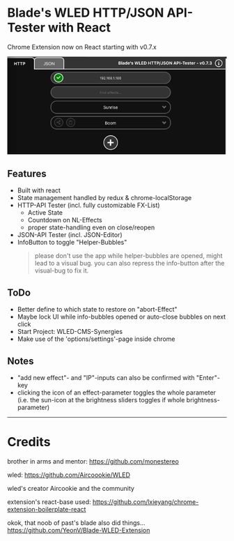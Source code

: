 # Blade's WLED HTTP/JSON API-Tester with React

Chrome Extension now on React starting with v0.7.x

![Image description](http.png)

## Features

- Built with react
- State management handled by redux & chrome-localStorage
- HTTP-API Tester (incl. fully customizable FX-List)
  - Active State
  - Countdown on NL-Effects
  - proper state-handling even on close/reopen
- JSON-API Tester (incl. JSON-Editor)
- InfoButton to toggle "Helper-Bubbles"
  > please don't use the app while helper-bubbles are opened, might lead to a visual bug. you can also repress the info-button after the visual-bug to fix it.

## ToDo

- Better define to which state to restore on "abort-Effect"
- Maybe lock UI while info-bubbles opened or auto-close bubbles on next click
- Start Project: WLED-CMS-Synergies
- Make use of the 'options/settings'-page inside chrome

## Notes

- "add new effect"- and "IP"-inputs can also be confirmed with "Enter"-key
- clicking the icon of an effect-parameter toggles the whole parameter (i.e. the sun-icon at the brightness sliders toggles if whole brightness-parameter)

---

# Credits

brother in arms and mentor: https://github.com/monestereo

wled: https://github.com/Aircoookie/WLED

wled's creator Aircookie and the community

extension's react-base used: https://github.com/lxieyang/chrome-extension-boilerplate-react

okok, that noob of past's blade also did things... https://github.com/YeonV/Blade-WLED-Extension
